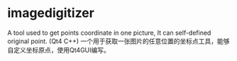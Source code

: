 imagedigitizer
==============

A tool used to get points coordinate in one picture, It can self-defined original point. (Qt4 C++)
一个用于获取一张图片的任意位置的坐标点工具，能够自定义坐标原点，使用Qt4GUI编写。
